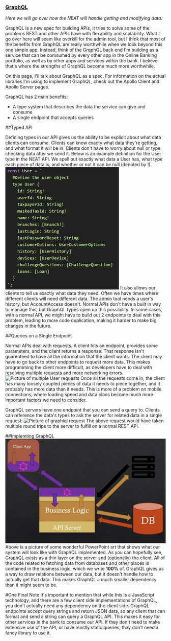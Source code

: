 ### [GraphQL](http://graphql.org/)

_Here we will go over how the NEAT will handle getting and modifying data._

GraphQL is a new spec for building APIs, it tries to solve some of the problems REST and other APIs have with flexability and scalability. What I go over here will seem like overkill for the admin tool, but I think that most of the benefits from GraphQL are really worthwhile when we look beyond this one simple app. Instead, think of the GrqphQL back end I'm building as a service that can be comsumed by every other app in the Online Banking portfolio, as well as by other apps and services within the bank. I believe that's where the strengths of GraphQL become much more worthwhile.

On this page, I'll talk about GraphQL as a spec. For information on the actual libraries I'm using to implement GraphQL, check out the Apollo Client and Apollo Server pages.

GraphQL has 2 main benefits:

* A type system that describes the data the service can give and consume
* A single endpoint that accepts queries

##Typed API

Defining types in our API gives us the ability to be explicit about what data clients can consume. Clients can know exacty what data they're getting, and what format it will be in. Clients don't have to worry about null or type checking data after we send it. Below is an example definition for the User type in the NEAT API. We spell out exactly what data a User has, what type each piece of data is, and whether or not it can be null (denoted by !).
![Picture of User type definition](https://github.com/Jacksondr5/Jacksondr5.github.io/blob/master/imgs/graphqlUserSchemaDef.jpg)
It also allows our clients to tell us exactly what data they need. Often we have times where different clients will need different data. The admin tool needs a user's history, but AccountAccess doesn't. Normal APIs don't have a built in way to manage this, but GraphQL types open up this possibility. In some cases, with a normal API, we might have to build out 2 endpoints to deal with this problem, leading to more code duplication, making it harder to make big changes in the future.

##Queries on a Single Endpoint

Normal APIs deal with requests. A client hits an endpoint, provides some parameters, and the client returns a response. That response isn't guarenteed to have all the information that the client wants. The client may have to go back to other endpoints to request more data. This makes programming the client more difficult, as developers have to deal with resolving multiple requests and more networking errors.
![Picture of multiple User requests]()
Once all the requests come in, the client has many loosely coupled pieces of data it needs to piece together, and it probably has more data than it needs. This is more of a problem on mobile connections, where loading speed and data plans become much more important factors we need to consider.

GraphQL servers have one endpoint that you can send a query to. Clients can reference the data's types to ask the server for related data in a single request:
![Picture of graphiql request]()
The above request would have taken multiple round trips to the server to fulfill on a normal REST API.

##Implemting GraphQL
![Picture of GraphQL system](https://github.com/Jacksondr5/Jacksondr5.github.io/blob/master/imgs/graphqlSystemDiagram.JPG)
Above is a picture of some wonderful PowerPoint art that shows what our system will look like with GraphQL implemented. As you can hopefully see, GraphQL exists as a thin layer on the server and (optionally) the client. All of the code related to fetching data from databases and other places is contained in the business logic, which we write **100%** of. GraphQL gives us a way to draw relations between our data, but it doesn't handle how to actually get that data. This makes GraphQL a much smaller dependency than it might seem to be.

#One Final Note
It's important to mention that while this is a JavaScript technology, and there are a few client side implementations of GraphQL, you don't actually need any dependency on the client side. GraphQL endpoints accept query strings and return JSON data, so any client that can format and send a string can query a GraphQL API. This makes it easy for other services in the bank to consume our API. If they don't need to make extensive use of the API, or have mostly static queries, thay don't need a fancy library to use it.
